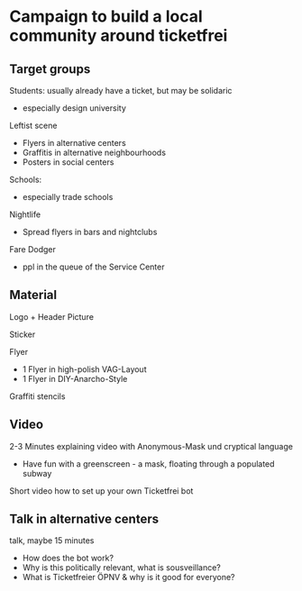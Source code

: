 # Campaign to build a local community around ticketfrei

## Target groups

Students: usually already have a ticket, but may be solidaric
* especially design university

Leftist scene
* Flyers in alternative centers
* Graffitis in alternative neighbourhoods
* Posters in social centers

Schools: 
* especially trade schools

Nightlife
* Spread flyers in bars and nightclubs

Fare Dodger
* ppl in the queue of the Service Center

## Material

Logo + Header Picture

Sticker

Flyer
* 1 Flyer in high-polish VAG-Layout
* 1 Flyer in DIY-Anarcho-Style

Graffiti stencils

## Video

2-3 Minutes explaining video with Anonymous-Mask und cryptical language
* Have fun with a greenscreen - a mask, floating through a populated subway

Short video how to set up your own Ticketfrei bot

## Talk in alternative centers

talk, maybe 15 minutes
* How does the bot work?
* Why is this politically relevant, what is sousveillance?
* What is Ticketfreier ÖPNV & why is it good for everyone?
